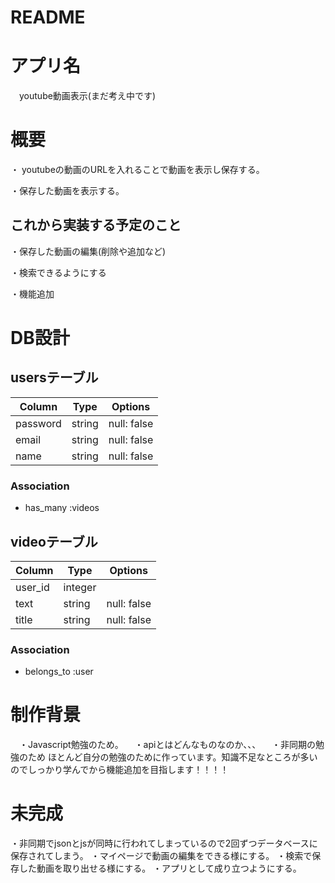 # README

# アプリ名

　youtube動画表示(まだ考え中です)
 
# 概要

・ youtubeの動画のURLを入れることで動画を表示し保存する。

・保存した動画を表示する。

## これから実装する予定のこと

・保存した動画の編集(削除や追加など)

・検索できるようにする

・機能追加


# DB設計


## usersテーブル
|Column|Type|Options|
|------|----|-------|
|password|string|null: false|
|email|string|null: false|
|name|string|null: false|
### Association
- has_many :videos

## videoテーブル
|Column|Type|Options|
|------|----|-------|
|user_id|integer|
|text|string|null: false|
|title|string|null: false|
### Association
- belongs_to :user


# 制作背景

　・Javascript勉強のため。
　・apiとはどんなものなのか、、、
　・非同期の勉強のため
ほとんど自分の勉強のために作っています。知識不足なところが多いのでしっかり学んでから機能追加を目指します！！！！



# 未完成
・非同期でjsonとjsが同時に行われてしまっているので2回ずつデータベースに保存されてしまう。
・マイページで動画の編集をできる様にする。
・検索で保存した動画を取り出せる様にする。
・アプリとして成り立つようにする。

